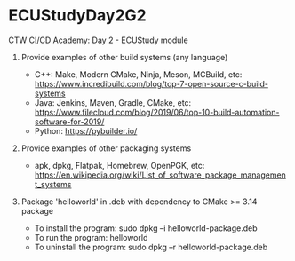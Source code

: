 # ECUStudyDay2G2

CTW CI/CD Academy: Day 2 - ECUStudy module

1. Provide examples of other build systems (any language)

   - C++: Make, Modern CMake, Ninja, Meson, MCBuild, etc: https://www.incredibuild.com/blog/top-7-open-source-c-build-systems
   - Java: Jenkins, Maven, Gradle, CMake, etc:  https://www.filecloud.com/blog/2019/06/top-10-build-automation-software-for-2019/
   - Python: https://pybuilder.io/

2. Provide examples of other packaging systems

   - apk, dpkg, Flatpak, Homebrew, OpenPGK, etc: https://en.wikipedia.org/wiki/List_of_software_package_management_systems

3. Package 'helloworld' in .deb with dependency to CMake >= 3.14 package

   - To install the program: sudo dpkg –i helloworld-package.deb
   - To run the program: helloworld  
   - To uninstall the program: sudo dpkg –r helloworld-package.deb
